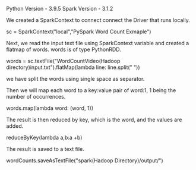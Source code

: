 Python Version - 3.9.5
Spark Version - 3.1.2

We created a SparkContext to connect connect the Driver that runs locally.

sc = SparkContext("local","PySpark Word Count Exmaple")

Next, we read the input text file using SparkContext variable and created a flatmap of words. words is of type PythonRDD.

words = sc.textFile("WordCountVideo(Hadoop directory)input.txt").flatMap(lambda line: line.split(" "))

we have split the words using single space as separator.

Then we will map each word to a key:value pair of word:1, 1 being the number of occurrences.

words.map(lambda word: (word, 1))

The result is then reduced by key, which is the word, and the values are added.

reduceByKey(lambda a,b:a +b)

The result is saved to a text file.

wordCounts.saveAsTextFile("spark(Hadoop Directory)/output/")

